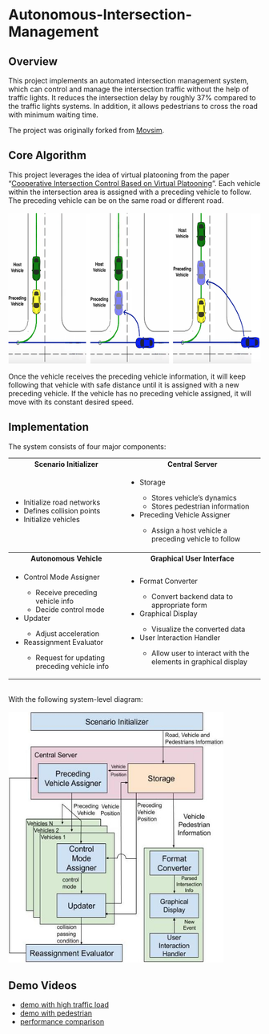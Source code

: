 # Autonomous-Intersection-Management 
## Overview
This project implements an automated intersection management system, which can control and manage the intersection traffic without the help of traffic lights. It reduces the intersection delay by roughly 37% compared to the traffic lights systems. In addition, it allows pedestrians to cross the road with minimum waiting time.

The project was originally forked from [Movsim](https://github.com/movsim/movsim).

## Core Algorithm
This project leverages the idea of virtual platooning from the paper “[Cooperative Intersection Control Based on Virtual Platooning](https://ieeexplore.ieee.org/abstract/document/8013718)”. Each vehicle within the intersection area is assigned with a preceding vehicle to follow. The preceding vehicle can be on the same road or different road.
<br/><br/>
<img src = "https://github.com/rtst777/Autonomous-Intersection-Management/blob/develop/img/virtual_platooning_visualization.png" width="700" height="300">

Once the vehicle receives the preceding vehicle information, it will keep following that vehicle with safe distance until it is assigned with a new preceding vehicle. If the vehicle has no preceding vehicle assigned, it will move with its constant desired speed.

## Implementation
The system consists of four major components:

<table>
  <tbody>
    <tr>
      <th align="center">Scenario Initializer</th>
      <th align="center">Central Server</th>
    </tr>
    <tr>
      <td>
        <ul>
          <li>Initialize road networks</li>
          <li>Defines collision points</li>
          <li>Initialize vehicles</li>
        </ul>
      </td>
      <td>
        <ul>
          <li>Storage</li>
            <ul>
              <li>Stores vehicle’s dynamics</li>
              <li>Stores pedestrian information</li>
            </ul>
          <li>Preceding Vehicle Assigner</li>
            <ul>
              <li>Assign a host vehicle a preceding vehicle to follow</li>
            </ul>
        </ul>
      </td>
    </tr>
    <tr>
      <th align="center">Autonomous Vehicle</th>
      <th align="center">Graphical User Interface</th>
    </tr>
    <tr>
      <td>
        <ul>
          <li>Control Mode Assigner</li>
            <ul>
              <li>Receive preceding vehicle info</li>
              <li>Decide control mode</li>
            </ul>
          <li>Updater</li>
            <ul>
              <li>Adjust acceleration</li>
            </ul>
          <li>Reassignment Evaluator</li>
            <ul>
              <li>Request for updating preceding vehicle info</li>
            </ul>
        </ul>
      </td>
      <td>
        <ul>
          <li>Format Converter</li>
            <ul>
              <li>Convert backend data to appropriate form</li>
            </ul>
          <li>Graphical Display</li>
            <ul>
              <li>Visualize the converted data</li>
            </ul>
          <li>User Interaction Handler</li>
            <ul>
              <li>Allow user to interact with the elements in graphical display</li>
            </ul>
        </ul>
      </td>
    </tr>
  </tbody>
</table>

<br/>
With the following system-level diagram: <br/><br/>
<img src = "https://github.com/rtst777/Autonomous-Intersection-Management/blob/develop/img/system_design_diagram.jpg" width="430" height="500">


## Demo Videos
- [demo with high traffic load](https://youtu.be/sH3L4d5EbE0)
- [demo with pedestrian](https://youtu.be/JaevMnvq1zc)
- [performance comparison](https://youtu.be/h8SUe_SF_aI)
